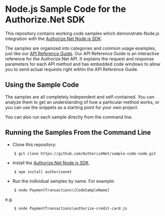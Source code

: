 # Node.js Sample Code for the Authorize.Net SDK
<!-- [![Travis CI Status](https://travis-ci.org/AuthorizeNet/sample-code-node.svg?branch=master)](https://travis-ci.org/AuthorizeNet/sample-code-node) -->

This repository contains working code samples which demonstrate Node.js integration with the [Authorize.Net Node.js SDK](https://github.com/AuthorizeNet/sdk-node).  

The samples are organized into categories and common usage examples, just like our [API Reference Guide](http://developer.authorize.net/api/reference). Our API Reference Guide is an interactive reference for the Authorize.Net API. It explains the request and response parameters for each API method and has embedded code windows to allow you to send actual requests right within the API Reference Guide.


## Using the Sample Code

The samples are all completely independent and self-contained. You can analyze them to get an understanding of how a particular method works, or you can use the snippets as a starting point for your own project.

You can also run each sample directly from the command line.

## Running the Samples From the Command Line
* Clone this repository:
```
    $ git clone https://github.com/AuthorizeNet/sample-code-node.git
```
* Install the [Authorize.Net Node.js SDK](https://www.github.com/AuthorizeNet/sdk-node).
```
    $ npm install authorizenet
```
* Run the individual samples by name. For example: 
```
    $ node PaymentTransactions\[CodeSampleName]
```
e.g.
```
    $ node PaymentTransactions\authorize-credit-card.js
```
